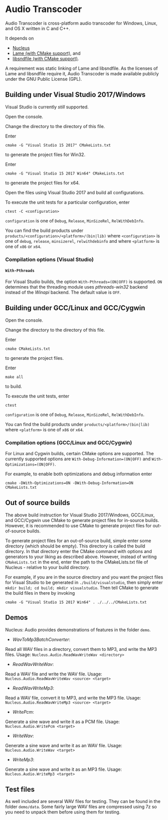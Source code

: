# Audio Transcoder

Audio Transcoder is cross-platform audio transcoder for Windows, Linux, and OS X written in C and C++.

It depends on
- [Nucleus](https://github.com/primordialmachine/nucleus)
- [Lame (with CMake support)](https://github.com/primordialmachine/lame), and
- [libsndfile (with CMake support)](https://github.com/primordialmachine/libsndfile).

A requirement was static linking of Lame and libsndfile. As the licenses of Lame and libsndfile
require it, Audio Transcoder is made available publicly under the GNU Public License (GPL).

## Building under Visual Studio 2017/Windows
Visual Studio is currently *still* supported.

Open the console.

Change the directory to the directory of this file.

Enter
```
cmake -G "Visual Studio 15 2017" CMakeLists.txt
```
to generate the project files for Win32.

Enter
```
cmake -G "Visual Studio 15 2017 Win64" CMakeLists.txt
```
to generate the project files for x64.

Open the files using Visual Studio 2017 and build all configurations.

To execute the unit tests for a particular configuration, enter
```
ctest -C <configuration>
```

`configuration` is one of `Debug`, `Release`, `MinSizeRel`, `RelWithDebInfo`.

You can find the build products under `products/<configuration>/<platform>/(bin|lib)`
where `<configuration>` is one of `debug`, `release`, `minsizerel`, `relwithdebinfo`
and
where `<platform>` is one of `x86` or `x64`.

### Compilation options (Visual Studio)

#### `With-Pthreads`
For Visual Studio builds, the option `With-Pthreads=(ON|OFF)` is supported.
`ON` determines that the threading module uses _pthreads-win32_ backend instead of the _Winapi_ backend.
The default value is `OFF`.

## Building under GCC/Linux and GCC/Cygwin
Open the console.

Change the directory to the directory of this file.

Enter
```
cmake CMakeLists.txt
```
to generate the project files.

Enter
```
make all
```
to build.

To execute the unit tests, enter
```
ctest
```

```configuration``` is one of `Debug`, `Release`, `MinSizeRel`, `RelWithDebInfo`.

You can find the build products under `products/<platform>/(bin|lib)`
where `<platform>` is one of `x86` or `x64`.

### Compilation options (GCC/Linux and GCC/Cygwin)
For Linux and Cygwin builds, certain CMake options are supported.
The currently supported options are `With-Debug-Information=(ON|OFF)`
and `With-Optimizations=(ON|OFF)`.

For example, to enable both optimizations and debug information enter
```
cmake -DWith-Optimizations=ON -DWith-Debug-Information=ON CMakeLists.txt
```

## Out of source builds
The above build instruction for
Visual Studio 2017/Windows,
GCC/Linux, and
GCC/Cygwin
use CMake to generate project files for in-source builds.
However, it is recommended to use CMake to generate project files for out-of-source builds.

To generate project files for an out-of-source build,
simple enter some directory (which should be empty).
This directory is called the build directory.
In that directory enter the CMake command with options and generators to your liking as described above.
However, instead of writing `CMakeLists.txt` in the end, enter the path to the CMakeLists.txt file of
Nucleus - relative to your build directory.

For example, if you are in the source directory and you want the project files for Visual Studio to be generated
in `./build/visualstudio`, then simply enter `mkdir build; cd build; mkdir visualstudio`. Then tell CMake to
generate the build files in there by invoking

```
cmake -G "Visual Studio 15 2017 Win64" . ./../../CMakeLists.txt
```

## Demos
Nucleus: Audio provides demonstrations of features in the folder `demo`.
- *WavToMp3BatchConverter*:

Read all WAV files in a directory, convert them to MP3, and write the MP3 files.
Usage: `Nucleus.Audio.ReadWavWriteWav <directory>`

- *ReadWavWriteWav*:

Read a WAV file and write the WAV file.
Usage: `Nucleus.Audio.ReadWavWriteWav <source> <target>`

- *ReadWavWriteMp3*:

Read a WAV file, convert it to MP3, and write the MP3 file.
Usage: `Nucleus.Audio.ReadWavWriteMp3 <source> <target>`

- *WritePcm*:

Generate a sine wave and write it as a PCM file.
Usage: `Nucleus.Audio.WritePcm <target>`

- *WriteWav*:

Generate a sine wave and write it as an WAV file.
Usage: `Nucleus.Audio.WriteWav <target>`

- *WriteMp3*:

Generate a sine wave and write it as an MP3 file.
Usage: `Nucleus.Audio.WriteMp3 <target>`

## Test files
As well included are several WAV files for testing. They can be found in the folder `demo/data`.
Some fairly large WAV files are compressed using 7z so you need to unpack them before using them for testing. 
